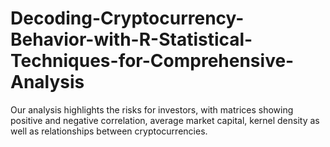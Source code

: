 # Decoding-Cryptocurrency-Behavior-with-R-Statistical-Techniques-for-Comprehensive-Analysis
Our analysis highlights the risks for investors, with matrices showing positive and negative correlation, average market capital, kernel density as well as relationships between cryptocurrencies. 

